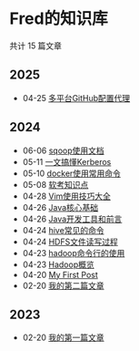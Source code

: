 # Fred的知识库

共计 15 篇文章

## 2025

- 04-25 [多平台GitHub配置代理](https://ipfred.github.io/lang/git/20250425152252/ "2025-04-25 15:22:44")

## 2024

- 06-06 [sqoop使用文档](https://ipfred.github.io/bigdata/hadoop/20240606150541/ "2024-06-06 15:05:41")
- 05-11 [一文搞懂Kerberos](https://ipfred.github.io/lang/docker/20240511160713/ "2024-05-11 16:07:13")
- 05-10 [docker使用常用命令](https://ipfred.github.io/lang/docker/20240510103849/ "2024-05-10 10:38:49")
- 05-08 [软考知识点](https://ipfred.github.io/db/20240508165000/ "2024-05-08 16:50:00")
- 04-28 [Vim使用技巧大全](https://ipfred.github.io/posts/20240428183407/ "2024-04-28 18:34:07")
- 04-26 [Java核心基础](https://ipfred.github.io/lang/java/20240426133928/ "2024-04-26 13:39:28")
- 04-26 [Java开发工具和前言](https://ipfred.github.io/lang/java/20240426111354/ "2024-04-26 11:13:54")
- 04-24 [hive常见的命令](https://ipfred.github.io/bigdata/hive/20240424162208/ "2024-04-24 16:22:08")
- 04-24 [HDFS文件读写过程](https://ipfred.github.io/bigdata/hadoop/a9bc224/ "2024-04-24 10:22:48")
- 04-23 [hadoop命令行的使用](https://ipfred.github.io/bigdata/hadoop/hadoop%E5%91%BD%E4%BB%A4%E8%A1%8C%E7%9A%84%E4%BD%BF%E7%94%A8/ "2024-04-23 22:01:01")
- 04-23 [Hadoop概览](https://ipfred.github.io/bigdata/hadoop/hadoop%E6%A6%82%E8%A7%88/ "2024-04-23 20:01:01")
- 04-20 [My First Post](https://ipfred.github.io/posts/my-first-post/ "2024-04-20 16:51:10")
- 02-20 [我的第二篇文章](https://ipfred.github.io/posts/second_post/ "2024-02-20 20:14:22")

## 2023

- 02-20 [我的第一篇文章](https://ipfred.github.io/posts/first_post/ "2023-02-20 20:14:22")
